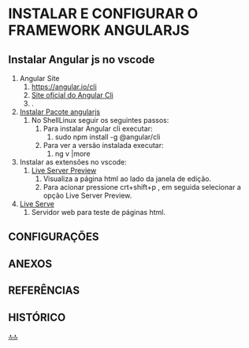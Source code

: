 <div class="header" id="myHeader">
  <div class="navbar" w3-include-html="/menu.inc"> </div>
</div>
<div class="title"><script> document.write(document.title);</script></div>  
<main>
<!-- markdownlint-disable-next-line -->
<span id="topo"><span>

# INSTALAR E CONFIGURAR O FRAMEWORK ANGULARJS

## Instalar Angular js no vscode

   1. Angular Site
      1. <https://angular.io/cli>
      2. [Site oficial do Angular Cli](https://cli.angular.io/)
      3. .
   2. [Instalar Pacote angularjs](https://angular.io/cli)
      1. No ShellLinux seguir os seguintes passos:
         1. Para instalar Angular cli executar:
            1. sudo npm install -g @angular/cli
         2. Para ver a versão instalada executar:
            1. ng v |more
   3. Instalar as extensões no vscode:
      1. [Live Server Preview](https://marketplace.visualstudio.com/items?itemName=negokaz.live-server-preview)
         1. Visualiza a página html ao lado da janela de edição.
         2. Para acionar pressione crt+shift+p , em seguida selecionar a opção Live Server Preview.
   4. [Live Serve](https://marketplace.visualstudio.com/items?itemName=ritwickdey.LiveServer)
      1. Servidor web para teste de páginas html.

## CONFIGURAÇÕES

## ANEXOS

## REFERÊNCIAS

## HISTÓRICO

</main>

[🔝🔝](#topo "Retorna ao topo")